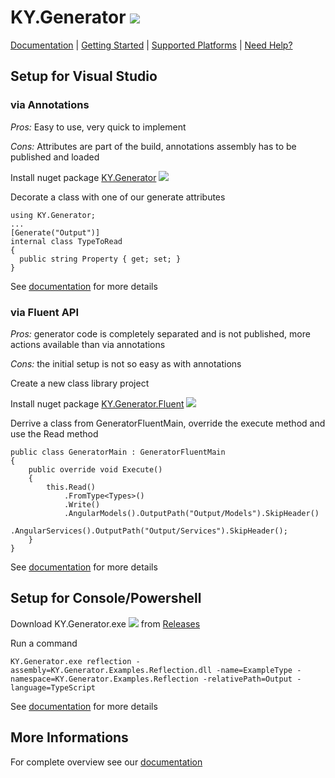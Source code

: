 # KY.Generator ![](https://img.shields.io/nuget/v/KY.Generator.svg?style=flat)

[Documentation](https://generator.ky-programming.de) | [Getting Started](https://generator.ky-programming.de/start) | [Supported Platforms](https://generator.ky-programming.de/start/platforms) | [Need Help?](https://generator.ky-programming.de/start/help)

## Setup for Visual Studio

### via Annotations
*Pros:* Easy to use, very quick to implement

*Cons:* Attributes are part of the build, annotations assembly has to be published and loaded

Install nuget package [KY.Generator](https://www.nuget.org/packages/KY.Generator/) ![](https://img.shields.io/nuget/v/KY.Generator.svg?style=flat)

Decorate a class with one of our generate attributes
```
using KY.Generator;
...
[Generate("Output")]
internal class TypeToRead
{
  public string Property { get; set; }
}
```

See [documentation](https://generator.ky-programming.de/start/annotations/overview) for more details

### via Fluent API
*Pros:* generator code is completely separated and is not published, more actions available than via annotations

*Cons:* the initial setup is not so easy as with annotations

Create a new class library project

Install nuget package [KY.Generator.Fluent](https://www.nuget.org/packages/KY.Generator.Fluent/) ![](https://img.shields.io/nuget/v/KY.Generator.Fluent.svg?style=flat)

Derrive a class from GeneratorFluentMain, override the execute method and use the Read method
```
public class GeneratorMain : GeneratorFluentMain
{
    public override void Execute()
    {
        this.Read()
            .FromType<Types>()
            .Write()
            .AngularModels().OutputPath("Output/Models").SkipHeader()
            .AngularServices().OutputPath("Output/Services").SkipHeader();
    }
}
```

See [documentation](https://generator.ky-programming.de/start/fluent/overview) for more details

## Setup for Console/Powershell
Download KY.Generator.exe ![](https://img.shields.io/nuget/v/KY.Generator.CLI.svg?style=flat) from [Releases](https://github.com/KY-Programming/generator/releases)

Run a command
```
KY.Generator.exe reflection -assembly=KY.Generator.Examples.Reflection.dll -name=ExampleType -namespace=KY.Generator.Examples.Reflection -relativePath=Output -language=TypeScript
```
See [documentation](https://generator.ky-programming.de/start/commands/overview) for more details

## More Informations
For complete overview see our [documentation](https://generator.ky-programming.de)
